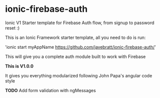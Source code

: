 # ionic-firebase-auth
Ionic V1 Starter template for Firebase Auth flow, from signup to password reset :)

This is an Ionic Framework starter template, all you need to do is run:

'ionic start myAppName https://github.com/javebratt/ionic-firebase-auth/'

This will give you a complete auth module built to work with Firebase

**This is V1.0.0**

It gives you everything modularized following John Papa's angular code style

**TODO**
Add form validation with ngMessages
